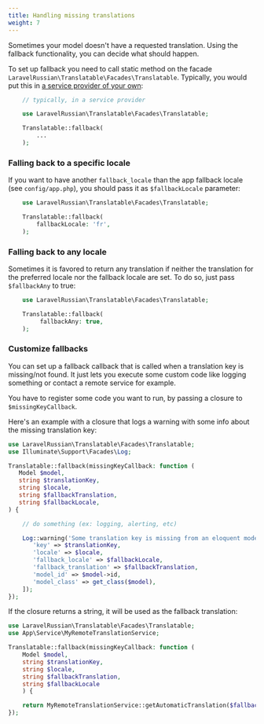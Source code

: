 ```yaml
---
title: Handling missing translations
weight: 7
---
```


Sometimes your model doesn't have a requested translation. Using the fallback functionality, you can decide what should
happen.

To set up fallback you need to call static method on the facade `LaravelRussian\Translatable\Facades\Translatable`. Typically,
you would put this
in [a service provider of your own](https://laravel.com/docs/8.x/providers#writing-service-providers):

```php
    // typically, in a service provider

    use LaravelRussian\Translatable\Facades\Translatable;

    Translatable::fallback(
        ...
    );
```

### Falling back to a specific locale

If you want to have another `fallback_locale` than the app fallback locale (see `config/app.php`), you should pass it
as `$fallbackLocale` parameter:

```php
    use LaravelRussian\Translatable\Facades\Translatable;

    Translatable::fallback(
        fallbackLocale: 'fr',
    );
```

### Falling back to any locale

Sometimes it is favored to return any translation if neither the translation for the preferred locale nor the fallback
locale are set. To do so, just pass `$fallbackAny` to true:

```php
    use LaravelRussian\Translatable\Facades\Translatable;

    Translatable::fallback(
         fallbackAny: true,
    );
```

### Customize fallbacks

You can set up a fallback callback that is called when a translation key is missing/not found. It just lets you execute
some custom code like logging something or contact a remote service for example.

You have to register some code you want to run, by passing a closure to `$missingKeyCallback`.

Here's an example with a closure that logs a warning with some info about the missing translation key:

```php
use LaravelRussian\Translatable\Facades\Translatable;
use Illuminate\Support\Facades\Log;

Translatable::fallback(missingKeyCallback: function (
   Model $model,
   string $translationKey,
   string $locale,
   string $fallbackTranslation,
   string $fallbackLocale,
) {

    // do something (ex: logging, alerting, etc)

    Log::warning('Some translation key is missing from an eloquent model', [
       'key' => $translationKey,
       'locale' => $locale,
       'fallback_locale' => $fallbackLocale,
       'fallback_translation' => $fallbackTranslation,
       'model_id' => $model->id,
       'model_class' => get_class($model),
    ]);
});
```

If the closure returns a string, it will be used as the fallback translation:

```php
use LaravelRussian\Translatable\Facades\Translatable;
use App\Service\MyRemoteTranslationService;

Translatable::fallback(missingKeyCallback: function (
    Model $model,
    string $translationKey,
    string $locale,
    string $fallbackTranslation,
    string $fallbackLocale
    ) {

    return MyRemoteTranslationService::getAutomaticTranslation($fallbackTranslation, $fallbackLocale, $locale);
});
```
